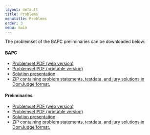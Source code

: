```yaml
---
layout: default
title: Problems
menutitle: Problems
order: 3
menu: main
---
```


The problemset of the BAPC preliminaries can be downloaded below:

#### BAPC

<ul>
  <li><a href="https://ragnargrootkoerkamp.nl/bapc/bapc.pdf" target="_blank">Problemset PDF (web version)</a></li>
  <li><a href="https://ragnargrootkoerkamp.nl/bapc/bapc-print.pdf" target="_blank">Problemset PDF (printable version)</a></li>
  <li><a href="https://ragnargrootkoerkamp.nl/bapc/bapc-solutions.pdf" target="_blank">Solution presentation</a></li>
  <li><a href="https://ragnargrootkoerkamp.nl/bapc/bapc.zip" target="_blank">ZIP containing problem statements, testdata, and jury solutions in DomJudge format.</a></li>
</ul>

#### Preliminaries

<ul>
  <li><a href="https://github.com/GuillaumeDerval/BAPC2018-website/releases/download/preliminaries/preliminaries.pdf" target="_blank">Problemset PDF (web version)</a></li>
  <li><a href="https://github.com/GuillaumeDerval/BAPC2018-website/releases/download/preliminaries/preliminaries-print.pdf" target="_blank">Problemset PDF (printable version)</a></li>
  <li><a href="https://github.com/GuillaumeDerval/BAPC2018-website/releases/download/preliminaries/preliminaries-solutions.pdf" target="_blank">Solution presentation</a></li>
  <li><a href="https://github.com/GuillaumeDerval/BAPC2018-website/releases/download/preliminaries/preliminaries.zip" target="_blank">ZIP containing problem statements, testdata, and jury solutions in DomJudge format.</a></li>
</ul>
